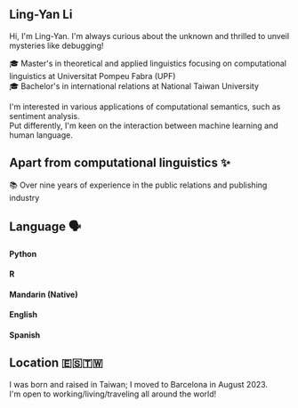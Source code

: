 
## Ling-Yan Li  
Hi, I'm Ling-Yan. I'm always curious about the unknown and thrilled to unveil mysteries like debugging!  
  
 🎓 Master's in theoretical and applied linguistics focusing on computational linguistics at Universitat Pompeu Fabra (UPF)   
 🎓 Bachelor's in international relations at National Taiwan University  
  
I'm interested in various applications of computational semantics, such as sentiment analysis.  
Put differently, I'm keen on the interaction between machine learning and human language. 


## Apart from computational linguistics ✨ 
📚 Over nine years of experience in the public relations and publishing industry   
  

## Language 🗣 
#### Python
#### R 
#### Mandarin (Native)
#### English
#### Spanish
  
## Location 🇪🇸🇹🇼 
I was born and raised in Taiwan; I moved to Barcelona in August 2023.  
I'm open to working/living/traveling all around the world! 
